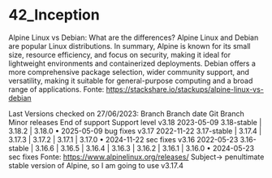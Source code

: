 # 42_Inception


Alpine Linux vs Debian: What are the differences?
Alpine Linux and Debian are popular Linux distributions. 
In summary, Alpine is known for its small size, resource efficiency, and focus on security, making it ideal for lightweight environments and containerized deployments. Debian offers a more comprehensive package selection, wider community support, and versatility, making it suitable for general-purpose computing and a broad range of applications.
Fonte: https://stackshare.io/stackups/alpine-linux-vs-debian

Last Versions checked on 27/06/2023:
Branch	Branch date	Git Branch	Minor releases	End of support	Support level
v3.18	2023-05-09	3.18-stable	| 3.18.2 | 3.18.0	• 2025-05-09	bug fixes
v3.17	2022-11-22	3.17-stable	| 3.17.4 | 3.17.3 | 3.17.2 | 3.17.1 | 3.17.0	• 2024-11-22	sec fixes
v3.16	2022-05-23	3.16-stable	| 3.16.6 | 3.16.5 | 3.16.4 | 3.16.3 | 3.16.2 | 3.16.1 | 3.16.0	• 2024-05-23	sec fixes
Fonte: https://www.alpinelinux.org/releases/
Subject-> penultimate stable version of Alpine, so I am going to use v3.17.4


